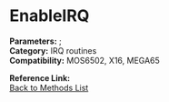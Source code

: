 # EnableIRQ

**Parameters:** ;  
**Category:** IRQ routines  
**Compatibility:** MOS6502, X16, MEGA65  

**Reference Link:**  
[Back to Methods List](../../SUMMARY.md)
